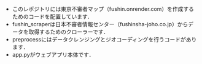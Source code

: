 - このレポジトリには東京不審者マップ（fushin.onrender.com）を作成するためのコードを配置しています．
- fushin_scraperは日本不審者情報センター（fushinsha-joho.co.jp）からデータを取得するためのクローラーです．
- preprocessにはデータクレンジングとジオコーディングを行うコードがあります．
- app.pyがウェブアプリ本体です．
